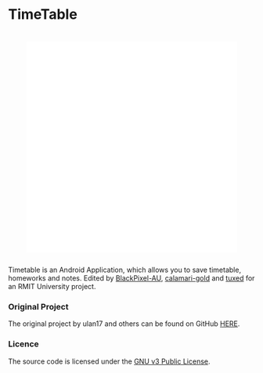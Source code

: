 # TimeTable
<h1 align=center>
<img src="logo-files/fa.png">
</h1>

Timetable is an Android Application, which allows you to save timetable, homeworks and notes. Edited by [BlackPixel-AU](https://github.com/BlackPixel-AU), [calamari-gold](https://github.com/calamari-gold) and [tuxed](https://github.com/tuxed) for an RMIT University project.   

### Original Project

The original project by ulan17 and others can be found on GitHub [HERE](https://github.com/ulan17/TimeTable).

### Licence

The source code is licensed under the [GNU v3 Public License](https://github.com/ulan17/TimeTable/blob/master/LICENSE). 
